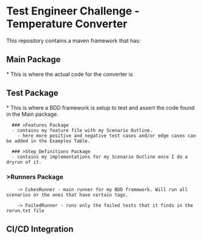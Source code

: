 # Test Engineer Challenge - Temperature Converter

This repository contains a maven framework that has:
  
## Main Package 
\* This is where the actual code for the converter is

## Test Package 
\* This is where a BDD framework is setup to test and assert the code found in the Main package.

```
  ### >Features Package 
  - contains my feature file with my Scenario Outline.
    - here more positive and negative test cases and/or edge cases can be added in the Examples Table.
```
```
  ### >Step_Definitions Package 
  - contains my implementations for my Scenario Outline once I do a dryrun of it.
```
  ### >Runners Package
        -> CukesRunner - main runner for my BDD framework. Will run all scenarios or the ones that have certain tags. 
        
        -> FailedRunner - runs only the failed tests that it finds in the rerun.txt file
      
## CI/CD Integration
